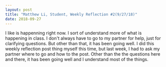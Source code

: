 ```yaml
---
layout: post
title: "Matthew Li, Student, Weekly Reflection #2(9/27/18)"
date: 2018-09-27
---
```


I like is happenning right now. I sort of understand more of what is happening in class. I don't always have to go to my partner for help, just for clarifying questions. But other than that, it has been going well. I did this weekly reflection post thing myself this time, but last week, I had to ask my partner where to go and how to the post. Other than the the questions here and there, it has been going well and I understand most of the things. 

